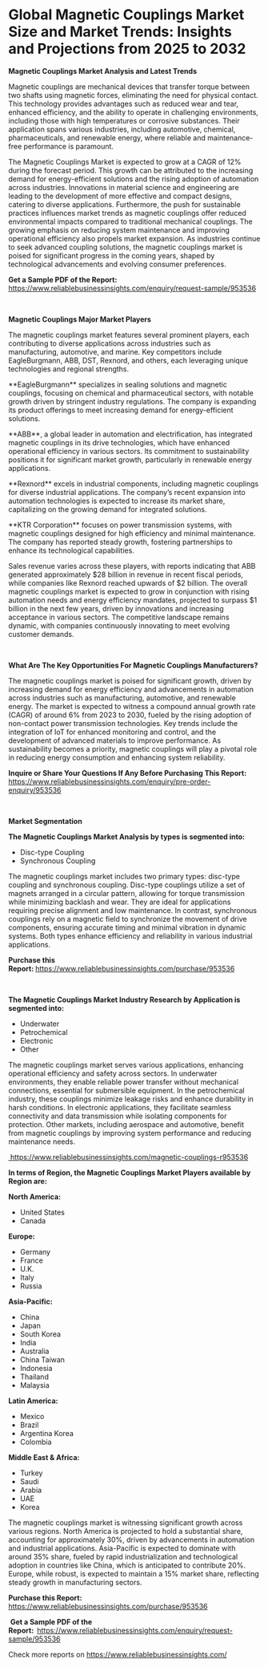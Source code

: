 <p><h1>Global Magnetic Couplings Market Size and Market Trends: Insights and Projections from 2025 to 2032</h1></p><p><strong>Magnetic Couplings Market Analysis and Latest Trends</strong></p>
<p><p>Magnetic couplings are mechanical devices that transfer torque between two shafts using magnetic forces, eliminating the need for physical contact. This technology provides advantages such as reduced wear and tear, enhanced efficiency, and the ability to operate in challenging environments, including those with high temperatures or corrosive substances. Their application spans various industries, including automotive, chemical, pharmaceuticals, and renewable energy, where reliable and maintenance-free performance is paramount.</p><p>The Magnetic Couplings Market is expected to grow at a CAGR of 12% during the forecast period. This growth can be attributed to the increasing demand for energy-efficient solutions and the rising adoption of automation across industries. Innovations in material science and engineering are leading to the development of more effective and compact designs, catering to diverse applications. Furthermore, the push for sustainable practices influences market trends as magnetic couplings offer reduced environmental impacts compared to traditional mechanical couplings. The growing emphasis on reducing system maintenance and improving operational efficiency also propels market expansion. As industries continue to seek advanced coupling solutions, the magnetic couplings market is poised for significant progress in the coming years, shaped by technological advancements and evolving consumer preferences.</p></p>
<p><strong>Get a Sample PDF of the Report:&nbsp;</strong> <a href="https://www.reliablebusinessinsights.com/enquiry/request-sample/953536?utm_campaign=3086&utm_medium=2&utm_source=Github&utm_content=ia&utm_term=07032025&utm_id=magnetic-couplings">https://www.reliablebusinessinsights.com/enquiry/request-sample/953536</a></p>
<p>&nbsp;</p>
<p><strong>Magnetic Couplings Major Market Players</strong></p>
<p><p>The magnetic couplings market features several prominent players, each contributing to diverse applications across industries such as manufacturing, automotive, and marine. Key competitors include EagleBurgmann, ABB, DST, Rexnord, and others, each leveraging unique technologies and regional strengths.</p><p>**EagleBurgmann** specializes in sealing solutions and magnetic couplings, focusing on chemical and pharmaceutical sectors, with notable growth driven by stringent industry regulations. The company is expanding its product offerings to meet increasing demand for energy-efficient solutions.</p><p>**ABB**, a global leader in automation and electrification, has integrated magnetic couplings in its drive technologies, which have enhanced operational efficiency in various sectors. Its commitment to sustainability positions it for significant market growth, particularly in renewable energy applications.</p><p>**Rexnord** excels in industrial components, including magnetic couplings for diverse industrial applications. The company’s recent expansion into automation technologies is expected to increase its market share, capitalizing on the growing demand for integrated solutions.</p><p>**KTR Corporation** focuses on power transmission systems, with magnetic couplings designed for high efficiency and minimal maintenance. The company has reported steady growth, fostering partnerships to enhance its technological capabilities.</p><p>Sales revenue varies across these players, with reports indicating that ABB generated approximately $28 billion in revenue in recent fiscal periods, while companies like Rexnord reached upwards of $2 billion. The overall magnetic couplings market is expected to grow in conjunction with rising automation needs and energy efficiency mandates, projected to surpass $1 billion in the next few years, driven by innovations and increasing acceptance in various sectors. The competitive landscape remains dynamic, with companies continuously innovating to meet evolving customer demands.</p></p>
<p>&nbsp;</p>
<p><strong>What Are The Key Opportunities For Magnetic Couplings Manufacturers?</strong></p>
<p><p>The magnetic couplings market is poised for significant growth, driven by increasing demand for energy efficiency and advancements in automation across industries such as manufacturing, automotive, and renewable energy. The market is expected to witness a compound annual growth rate (CAGR) of around 6% from 2023 to 2030, fueled by the rising adoption of non-contact power transmission technologies. Key trends include the integration of IoT for enhanced monitoring and control, and the development of advanced materials to improve performance. As sustainability becomes a priority, magnetic couplings will play a pivotal role in reducing energy consumption and enhancing system reliability.</p></p>
<p><strong>Inquire or Share Your Questions If Any Before Purchasing This Report:</strong> <a href="https://www.reliablebusinessinsights.com/enquiry/pre-order-enquiry/953536?utm_campaign=3086&utm_medium=2&utm_source=Github&utm_content=ia&utm_term=07032025&utm_id=magnetic-couplings">https://www.reliablebusinessinsights.com/enquiry/pre-order-enquiry/953536</a></p>
<p>&nbsp;</p>
<p><strong>Market Segmentation</strong></p>
<p><strong>The Magnetic Couplings Market Analysis by types is segmented into:</strong></p>
<p><ul><li>Disc-type Coupling</li><li>Synchronous Coupling</li></ul></p>
<p><p>The magnetic couplings market includes two primary types: disc-type coupling and synchronous coupling. Disc-type couplings utilize a set of magnets arranged in a circular pattern, allowing for torque transmission while minimizing backlash and wear. They are ideal for applications requiring precise alignment and low maintenance. In contrast, synchronous couplings rely on a magnetic field to synchronize the movement of drive components, ensuring accurate timing and minimal vibration in dynamic systems. Both types enhance efficiency and reliability in various industrial applications.</p></p>
<p><strong>Purchase this Report:&nbsp;</strong><a href="https://www.reliablebusinessinsights.com/purchase/953536?utm_campaign=3086&utm_medium=2&utm_source=Github&utm_content=ia&utm_term=07032025&utm_id=magnetic-couplings">https://www.reliablebusinessinsights.com/purchase/953536</a></p>
<p>&nbsp;</p>
<p><strong>The Magnetic Couplings Market Industry Research by Application is segmented into:</strong></p>
<p><ul><li>Underwater</li><li>Petrochemical</li><li>Electronic</li><li>Other</li></ul></p>
<p><p>The magnetic couplings market serves various applications, enhancing operational efficiency and safety across sectors. In underwater environments, they enable reliable power transfer without mechanical connections, essential for submersible equipment. In the petrochemical industry, these couplings minimize leakage risks and enhance durability in harsh conditions. In electronic applications, they facilitate seamless connectivity and data transmission while isolating components for protection. Other markets, including aerospace and automotive, benefit from magnetic couplings by improving system performance and reducing maintenance needs.</p></p>
<p><a href="https://www.reliablebusinessinsights.com/magnetic-couplings-r953536?utm_campaign=3086&utm_medium=2&utm_source=Github&utm_content=ia&utm_term=07032025&utm_id=magnetic-couplings">&nbsp;https://www.reliablebusinessinsights.com/magnetic-couplings-r953536</a></p>
<p><strong>In terms of Region, the Magnetic Couplings Market Players available by Region are:</strong></p>
<p>
    <p> <strong> North America: </strong>
        <ul>
            <li>United States</li>
            <li>Canada</li>
        </ul>
        </p> 
    <p> <strong> Europe: </strong>
        <ul>
            <li>Germany</li>
            <li>France</li>
            <li>U.K.</li>
            <li>Italy</li>
            <li>Russia</li>
        </ul>
        </p> 
    <p> <strong> Asia-Pacific: </strong>
        <ul>
            <li>China</li>
            <li>Japan</li>
            <li>South Korea</li>
            <li>India</li>
            <li>Australia</li>
            <li>China Taiwan</li>
            <li>Indonesia</li>
            <li>Thailand</li>
            <li>Malaysia</li>
        </ul>
        </p> 
    <p> <strong> Latin America: </strong>
        <ul>
            <li>Mexico</li>
            <li>Brazil</li>
            <li>Argentina Korea</li>
            <li>Colombia</li>
        </ul>
        </p> 
    <p> <strong> Middle East & Africa: </strong>
        <ul>
            <li>Turkey</li>
            <li>Saudi</li>
            <li>Arabia</li>
            <li>UAE</li>
            <li>Korea</li>
        </ul>
    </p>
    </p>
<p><p>The magnetic couplings market is witnessing significant growth across various regions. North America is projected to hold a substantial share, accounting for approximately 30%, driven by advancements in automation and industrial applications. Asia-Pacific is expected to dominate with around 35% share, fueled by rapid industrialization and technological adoption in countries like China, which is anticipated to contribute 20%. Europe, while robust, is expected to maintain a 15% market share, reflecting steady growth in manufacturing sectors.</p></p>
<p><strong>Purchase this Report: </strong><a href="https://www.reliablebusinessinsights.com/purchase/953536?utm_campaign=3086&utm_medium=2&utm_source=Github&utm_content=ia&utm_term=07032025&utm_id=magnetic-couplings">https://www.reliablebusinessinsights.com/purchase/953536</a></p>
<p>&nbsp;<strong>Get a Sample PDF of the Report:&nbsp;&nbsp;</strong><a href="https://www.reliablebusinessinsights.com/enquiry/request-sample/953536?utm_campaign=3086&utm_medium=2&utm_source=Github&utm_content=ia&utm_term=07032025&utm_id=magnetic-couplings">https://www.reliablebusinessinsights.com/enquiry/request-sample/953536</a></p>
<p><strong></strong></p>
<p>Check more reports on <a href="https://www.reliablebusinessinsights.com/?utm_campaign=3086&utm_medium=2&utm_source=Github&utm_content=ia&utm_term=07032025&utm_id=magnetic-couplings">https://www.reliablebusinessinsights.com/</a></p>